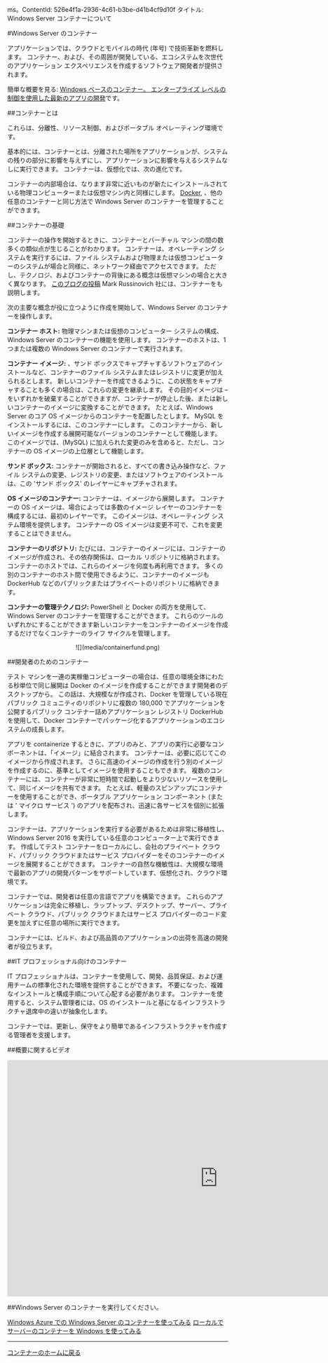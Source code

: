 ms。ContentId: 526e4f1a-2936-4c61-b3be-d41b4cf9d10f
タイトル: Windows Server コンテナーについて

#Windows Server のコンテナー

アプリケーションでは、クラウドとモバイルの時代 (年号) で技術革新を燃料します。
コンテナー、および、その周囲が開発している、エコシステムを次世代のアプリケーション エクスペリエンスを作成するソフトウェア開発者が提供されます。

簡単な概要を見る: [Windows ベースのコンテナー。 エンタープライズ レベルの制御を使用した最新のアプリの開発](https://youtu.be/Ryx3o0rD5lY)です。

##コンテナーとは

これらは、分離性、リソース制御、およびポータブル オペレーティング環境です。

基本的には、コンテナーとは、分離された場所をアプリケーションが、システムの残りの部分に影響を与えずにし、アプリケーションに影響を与えるシステムなしに実行できます。
コンテナーは、仮想化では、次の進化です。

コンテナーの内部場合は、なります非常に近いものが新たにインストールされている物理コンピューターまたは仮想マシン内と同様にします。
 [Docker](https://www.docker.com/), 、他の任意のコンテナーと同じ方法で Windows Server のコンテナーを管理することができます。

##コンテナーの基礎

コンテナーの操作を開始するときに、コンテナーとバーチャル マシンの間の数多くの類似点が生じることがわかります。
コンテナーは、オペレーティング システムを実行するには、ファイル システムおよび物理または仮想コンピューターのシステムが場合と同様に、ネットワーク経由でアクセスできます。
ただし、テクノロジ、およびコンテナーの背後にある概念は仮想マシンの場合と大きく異なります。
[このブログの投稿](http://azure.microsoft.com/blog/2015/08/17/containers-docker-windows-and-trends/) Mark Russinovich 社には、コンテナーをも説明します。

次の主要な概念が役に立つように作成を開始して、Windows Server のコンテナーを操作します。


**コンテナー ホスト:** 物理マシンまたは仮想のコンピューター システムの構成、Windows Server のコンテナーの機能を使用します。
コンテナーのホストは、1 つまたは複数の Windows Server のコンテナーで実行されます。

**コンテナー イメージ:** 、サンド ボックスでキャプチャするソフトウェアのインストールなど、コンテナーのファイル システムまたはレジストリに変更が加えられるとします。
新しいコンテナーを作成できるように、この状態をキャプチャすることも多くの場合は、これらの変更を継承します。
その目的イメージは – をいずれかを破棄することができますが、コンテナーが停止した後、または新しいコンテナーのイメージに変換することができます。
たとえば、Windows Server のコア OS イメージからのコンテナーを配置したとします。
MySQL をインストールするには、このコンテナーにします。
このコンテナーから、新しいイメージを作成する展開可能なバージョンのコンテナーとして機能します。
このイメージでは、(MySQL) に加えられた変更のみを含めると、ただし、コンテナーの OS イメージの上位層として機能します。

**サンド ボックス:** コンテナーが開始されると、すべての書き込み操作など、ファイル システムの変更、レジストリの変更、またはソフトウェアのインストールは、この 'サンド ボックス' のレイヤーにキャプチャされます。



**OS イメージのコンテナー:** コンテナーは、イメージから展開します。
コンテナーの OS イメージは、場合によっては多数のイメージ レイヤーのコンテナーを構成するには、最初のレイヤーです。
このイメージは、オペレーティング システム環境を提供します。
コンテナーの OS イメージは変更不可で、これを変更することはできません。

**コンテナーのリポジトリ:** たびには、コンテナーのイメージには、コンテナーのイメージが作成され、その依存関係は、ローカル リポジトリに格納されます。
コンテナーのホストでは、これらのイメージを何度も再利用できます。
多くの別のコンテナーのホスト間で使用できるように、コンテナーのイメージも DockerHub などのパブリックまたはプライベートのリポジトリに格納できます。

**コンテナーの管理テクノロジ:** PowerShell と Docker の両方を使用して、Windows Server のコンテナーを管理することができます。
これらのツールのいずれかにすることができます新しいコンテナーをコンテナーのイメージを作成するだけでなくコンテナーのライフ サイクルを管理します。

<center>![](media/containerfund.png)</center>

##開発者のためのコンテナー

テスト マシンを一連の実稼働コンピューターの場合は、任意の環境全体にわたる秒単位で同じ展開は Docker のイメージを作成することができます開発者のデスクトップから。
この話は、大規模なが作成され、Docker を管理している現在パブリック コミュニティのリポジトリに複数の 180,000 でアプリケーションを公開するパブリック コンテナー詰めアプリケーション レジストリ DockerHub を使用して、Docker コンテナーでパッケージ化するアプリケーションのエコシステムの成長します。



アプリを containerize するときに、アプリのみと、アプリの実行に必要なコンポーネントは、「イメージ」に結合されます。
コンテナーは、必要に応じてこのイメージから作成されます。
さらに高速のイメージの作成を行う別のイメージを作成するのに、基準としてイメージを使用することもできます。
複数のコンテナーには、コンテナーが非常に短時間で起動しをより少ないリソースを使用して、同じイメージを共有できます。
たとえば、軽量のスピンアップにコンテナーを使用することができ、ポータブル アプリケーション コンポーネント (または ' マイクロ サービス ') のアプリを配布され、迅速に各サービスを個別に拡張します。

コンテナーは、アプリケーションを実行する必要があるためは非常に移植性し、Windows Server 2016 を実行している任意のコンピューター上で実行できます。
作成してテスト コンテナーをローカルにし、会社のプライベート クラウド、パブリック クラウドまたはサービス プロバイダーをそのコンテナーのイメージを展開することができます。
コンテナーの自然な機敏性は、大規模な環境で最新のアプリの開発パターンをサポートしています、仮想化され、クラウド環境です。

コンテナーでは、開発者は任意の言語でアプリを構築できます。
これらのアプリケーションは完全に移植し、ラップトップ、デスクトップ、サーバー、プライベート クラウド、パブリック クラウドまたはサービス プロバイダーのコード変更を加えずに任意の場所に実行できます。



コンテナーには、ビルド、および高品質のアプリケーションの出荷を高速の開発者が役立ちます。

##IT プロフェッショナル向けのコンテナー

IT プロフェッショナルは、コンテナーを使用して、開発、品質保証、および運用チームの標準化された環境を提供することができます。
不要になった、複雑なインストールと構成手順について心配する必要があります。
コンテナーを使用すると、システム管理者には、OS のインストールと基になるインフラストラクチャ退席中の違いが抽象化します。

コンテナーでは、更新し、保守をより簡単であるインフラストラクチャを作成する管理者を支援します。

##概要に関するビデオ

<iframe src="https://channel9.msdn.com/Blogs/containers/Containers-101-with-Microsoft-and-Docker/player" width="960" height="540" allowFullScreen="true" frameBorder="0" scrolling="no"></iframe>


##Windows Server のコンテナーを実行してください。

[Windows Azure での Windows Server のコンテナーを使ってみる](../quick_start/azure_setup.md)
[ローカルでサーバーのコンテナーを Windows を使ってみる](../quick_start/container_setup.md)

-------------------

[コンテナーのホームに戻る](../containers_welcome.md)




